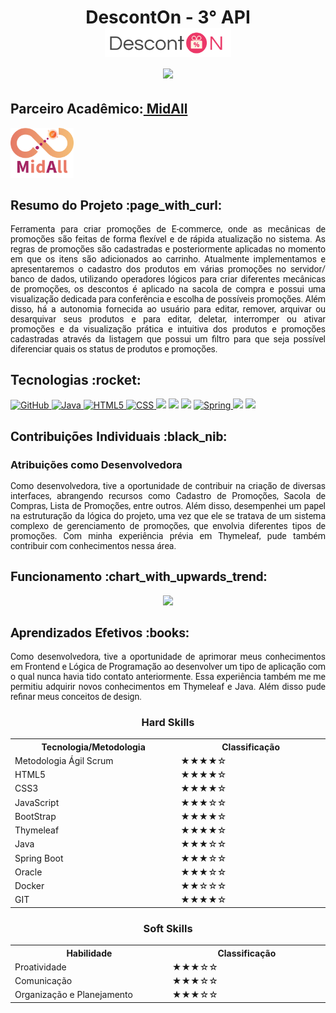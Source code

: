 <html>
<body>
 
 <h1 align="center"> DescontOn - 3° API
 <br>
  <img src="https://github.com/camilaffpacheco/Portfolio/blob/main/imagens/DescontOn.png" height="40%" width="40%"/>
 <br>
<a href="https://github.com/DolphinDatabase/DescontOn/"><img src="https://img.shields.io/badge/GitHub-Repositório Projeto-181717?style=for-the-badge&logo=github"></a>
</h1>

 <h2> Parceiro Acadêmico:<a href="https://midall.com.br/"> MidAll</a></h2>
 <img src="https://github.com/camilaffpacheco/Portfolio/blob/main/imagens/logo midall.webp" height="20%" width="20%"/>
  
  
<h2 style="font-family:roboto;"> Resumo do Projeto :page_with_curl:</h2>
<p align="justify" style="font-family:roboto;"> Ferramenta para criar promoções de E-commerce, onde as mecânicas de promoções são feitas de forma flexível e
  de rápida atualização no sistema. As regras de promoções são cadastradas e posteriormente aplicadas no momento em que os itens são adicionados ao carrinho. 
  Atualmente implementamos e apresentaremos o cadastro dos produtos em várias promoções no servidor/ banco de dados, utilizando operadores lógicos para criar 
  diferentes mecânicas de promoções, os descontos é aplicado na sacola de compra e possui uma visualização dedicada para conferência e escolha de possíveis 
  promoções. Além disso, há a autonomia fornecida ao usuário para editar, remover, arquivar ou desarquivar seus produtos e para editar, deletar, interromper 
  ou ativar promoções e da visualização prática e intuitiva dos produtos e promoções cadastradas através da listagem que possui um filtro para que seja 
  possível diferenciar quais os status de produtos e promoções. </p>
  
<p><h2 id="tecnologias">Tecnologias :rocket: </h2></p>
 <div>
    <a href="gttps://github.com">
        <img alt="GitHub" src="https://img.shields.io/badge/GitHub-100000?style=for-the-badge&logo=github&logoColor=white"/>
    </a>
    <a href="https://www.java.com/pt-BR/">
        <img alt="Java" src="https://img.shields.io/badge/java-%23ED8B00.svg?&style=for-the-badge&logo=java&logoColor=white"/>
    </a>
    <a href="https://developer.mozilla.org/pt-BR/docs/Web/Guide/HTML/HTML5">
    <img alt="HTML5" src="https://img.shields.io/badge/HTML5-E34F26?style=for-the-badge&logo=html5&logoColor=white"/>
    </a>
    <a href="https://developer.mozilla.org/pt-BR/docs/Web/CSS">
    <img alt="CSS" src="https://img.shields.io/badge/CSS3-1572B6?style=for-the-badge&logo=css3&logoColor=white">
      <a href="https://developer.mozilla.org/pt-BR/docs/Web/JavaScript"><img src = "https://img.shields.io/badge/javascript-%23e6e400.svg?style=for-the-badge&logo=javascript&logoColor=white"/></a>
     <a href="https://getbootstrap.com/"><img src =
"https://camo.githubusercontent.com/b13ed67c809178963ce9d538175b02649800772be1ce0cb02da5879e5614e236/68747470733a2f2f696d672e736869656c64732e696f2f62616467652f426f6f7473747261702d3536334437433f7374796c653d666f722d7468652d6261646765266c6f676f3d626f6f747374726170266c6f676f436f6c6f723d7768697465" /></a>
     <a href="https://www.thymeleaf.org/"><img src =
"https://img.shields.io/badge/Thymeleaf-50df26?style=for-the-badge&logoColor=white" /></a>
    <a href="https://spring.io">
    <img alt="Spring" src="https://img.shields.io/badge/spring-%236DB33F.svg?&style=for-the-badge&logo=spring&logoColor=white"/>
       <a href="https://www.oracle.com/br/index.html"><img src =
"https://img.shields.io/badge/Oracle-F80000?style=for-the-badge&logo=oracle&logoColor=white" /></a>
     <a href="https://www.docker.com/"><img src =
"https://img.shields.io/badge/Docker-2a6eef?style=for-the-badge&logo=docker&logoColor=white" /></a>
</div>
 
 <h2 style="font-family:roboto;"> Contribuições Individuais :black_nib:</h2>
  <h3> Atribuições como Desenvolvedora</h3>
  <p align="justify" style="font-family:roboto;">
     Como desenvolvedora, tive a oportunidade de contribuir na criação de diversas interfaces, abrangendo recursos como Cadastro de Promoções, Sacola de Compras, Lista de Promoções, entre outros. Além disso, desempenhei um papel na estruturação da lógica do projeto, uma vez que ele se tratava de um sistema complexo de gerenciamento de promoções, que envolvia diferentes tipos de promoções. Com minha experiência prévia em Thymeleaf, pude também contribuir com conhecimentos nessa área.
  </p>
 
 <h2 style="font-family:roboto;"> Funcionamento :chart_with_upwards_trend:</h2>
    <div align="center">

[<img src="https://github.com/DolphinDatabase/DescontOn/blob/47f0f23ee3d7710b472fc1ff26d06da50237681e/Imagens/imagem_2022-04-15_155641874.png" width="40%">](https://youtu.be/NhDe9-Z_dvk "DescontOn vídeo Demonstração")
   
   </div>
 
 <h2 style="font-family:roboto;"> Aprendizados Efetivos :books:</h2>
  <p align="justify" style="font-family:roboto;">
   Como desenvolvedora, tive a oportunidade de aprimorar meus conhecimentos em Frontend e Lógica de Programação ao desenvolver um tipo de aplicação com o qual nunca havia tido contato anteriormente.
   Essa experiência também me me permitiu adquirir novos conhecimentos em Thymeleaf e Java. Além disso pude refinar meus conceitos de design.
 </p>
   
   <h3 align="center"> Hard Skills </h3>
  <table align="center">
    <tr>
      <th width="300px">Tecnologia/Metodologia</th>
      <th width="300px">Classificação</th>
    </tr>
    <tr>
      <td>Metodologia Ágil Scrum</td>
      <td>★★★★☆</td>
    </tr>
     <tr>
      <td>HTML5</td>
      <td>★★★★☆</td>
    </tr>
        <tr>
      <td>CSS3</td>
      <td>★★★★☆</td>
    </tr>
    <tr>
      <td>JavaScript</td>
      <td>★★★☆☆</td>
    </tr>	
     <tr>
      <td>BootStrap</td>
      <td>★★★★☆</td>
    </tr>
        <tr>
      <td>Thymeleaf</td>
      <td>★★★★☆</td>
    </tr>
    <tr>
      <td>Java</td>
      <td>★★★☆☆</td>
    </tr>
    <tr>
      <td>Spring Boot</td>
      <td>★★★☆☆</td>
    </tr>
       <tr>
      <td>Oracle</td>
      <td>★★★☆☆</td>
    </tr>
       <tr>
      <td>Docker</td>
      <td>★★☆☆☆</td>
    </tr>
   <tr>
      <td>GIT</td>
      <td>★★★★☆</td>
    </tr>
  </table>
  
  <h3 align="center">Soft Skills</h3>
  <table align="center">
    <tr>
      <th width="300px">Habilidade</th>
      <th width="300px">Classificação</th>
    </tr>
    <tr>
      <td>Proatividade</td>
      <td>★★★☆☆</td>
    </tr>
    <tr>
      <td>Comunicação</td>
      <td>★★★☆☆</td>
    </tr>
    <tr>
      <td>Organização e Planejamento</td>
      <td>★★★☆☆</td>
    </tr>
  </table>
            
</body>
</html>
